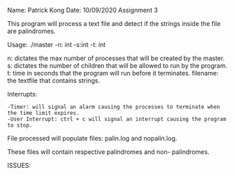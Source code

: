 Name: Patrick Kong
Date: 10/09/2020
Assignment 3

This program will process a text file and detect if the strings inside the file are palindromes.

Usage: ./master -n: int -s:int -t: int <filename>

n:          dictates the max number of processes that will be created by the master.
s:          dictates the number of children that will be allowed to run by the program.
t:          time in seconds that the program will run before it terminates.
filename:   the textfile that contains strings.

Interrupts:
    
    -Timer: will signal an alarm causing the processes to terminate when the time limit expires.
    -User Interrupt: ctrl + c will signal an interrupt causing the program to stop.

File processed will populate files: palin.log and nopalin.log.

These files will contain respective palindromes and non- palindromes. 

ISSUES:
